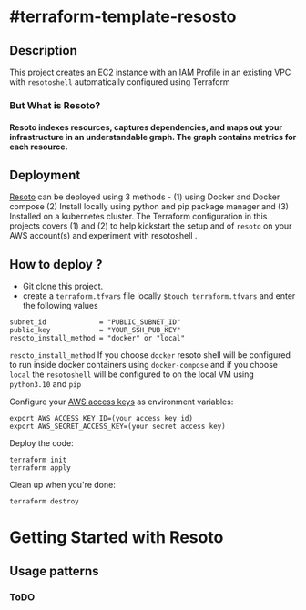 # #terraform-template-resosto

## Description
This project creates an EC2 instance with an IAM Profile in an existing VPC with `resotoshell`  automatically configured  using Terraform

### But What is Resoto? 
#### Resoto indexes resources, captures dependencies, and maps out your infrastructure in an understandable graph. The graph contains metrics for each resource.


## Deployment
[Resoto](https://resoto.com/docs/getting-started/install-resoto) can be deployed using 3 methods - (1) using Docker and Docker compose (2) Install locally using python and pip package manager and (3) Installed on a kubernetes cluster. The Terraform configuration in this projects covers (1) and (2) to help kickstart the setup and of `resoto` on your AWS account(s) and experiment with resotoshell .


## How to deploy ? 
- Git clone this project.
- create a `terraform.tfvars` file locally `$touch terraform.tfvars` and enter the following values
```vpc_id             = "VPC_ID"
subnet_id             = "PUBLIC_SUBNET_ID"
public_key            = "YOUR_SSH_PUB_KEY"
resoto_install_method = "docker" or "local"
```
`resoto_install_method` If you choose `docker` resoto shell will be configured to run inside docker containers using `docker-compose` and if you choose `local` the `resotoshell` will be configured to on the local VM using `python3.10` and `pip`

Configure your [AWS access
keys](http://docs.aws.amazon.com/general/latest/gr/aws-sec-cred-types.html#access-keys-and-secret-access-keys) as
environment variables:

```
export AWS_ACCESS_KEY_ID=(your access key id)
export AWS_SECRET_ACCESS_KEY=(your secret access key)
```

Deploy the code:

```
terraform init
terraform apply
```

Clean up when you're done:

```
terraform destroy
```


# Getting Started with Resoto

## Usage patterns
### ToDO

